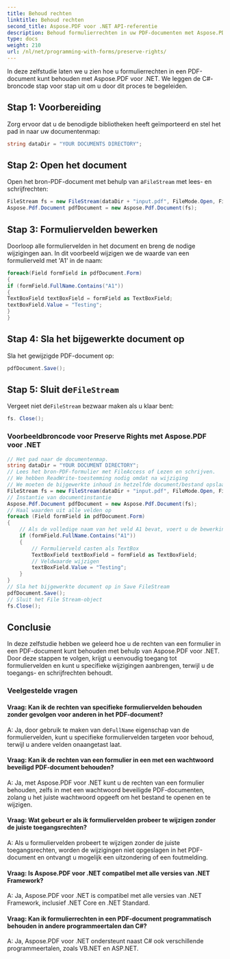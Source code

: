 ```yaml
---
title: Behoud rechten
linktitle: Behoud rechten
second_title: Aspose.PDF voor .NET API-referentie
description: Behoud formulierrechten in uw PDF-documenten met Aspose.PDF voor .NET.
type: docs
weight: 210
url: /nl/net/programming-with-forms/preserve-rights/
---
```

In deze zelfstudie laten we u zien hoe u formulierrechten in een PDF-document kunt behouden met Aspose.PDF voor .NET. We leggen de C#-broncode stap voor stap uit om u door dit proces te begeleiden.

## Stap 1: Voorbereiding

Zorg ervoor dat u de benodigde bibliotheken heeft geïmporteerd en stel het pad in naar uw documentenmap:

```csharp
string dataDir = "YOUR DOCUMENTS DIRECTORY";
```

## Stap 2: Open het document

 Open het bron-PDF-document met behulp van a`FileStream` met lees- en schrijfrechten:

```csharp
FileStream fs = new FileStream(dataDir + "input.pdf", FileMode.Open, FileAccess.ReadWrite);
Aspose.Pdf.Document pdfDocument = new Aspose.Pdf.Document(fs);
```

## Stap 3: Formuliervelden bewerken

Doorloop alle formuliervelden in het document en breng de nodige wijzigingen aan. In dit voorbeeld wijzigen we de waarde van een formulierveld met 'A1' in de naam:

```csharp
foreach(Field formField in pdfDocument.Form)
{
if (formField.FullName.Contains("A1"))
{
TextBoxField textBoxField = formField as TextBoxField;
textBoxField.Value = "Testing";
}
}
```

## Stap 4: Sla het bijgewerkte document op

Sla het gewijzigde PDF-document op:

```csharp
pdfDocument.Save();
```

##  Stap 5: Sluit de`FileStream`

 Vergeet niet de`FileStream` bezwaar maken als u klaar bent:

```csharp
fs. Close();
```

### Voorbeeldbroncode voor Preserve Rights met Aspose.PDF voor .NET 
```csharp
// Het pad naar de documentenmap.
string dataDir = "YOUR DOCUMENT DIRECTORY";
// Lees het bron-PDF-formulier met FileAccess of Lezen en schrijven.
// We hebben ReadWrite-toestemming nodig omdat na wijziging
// We moeten de bijgewerkte inhoud in hetzelfde document/bestand opslaan.
FileStream fs = new FileStream(dataDir + "input.pdf", FileMode.Open, FileAccess.ReadWrite);
// Instantie van documentinstantie
Aspose.Pdf.Document pdfDocument = new Aspose.Pdf.Document(fs);
// Haal waarden uit alle velden op
foreach (Field formField in pdfDocument.Form)
{
	// Als de volledige naam van het veld A1 bevat, voert u de bewerking uit
	if (formField.FullName.Contains("A1"))
	{
		// Formulierveld casten als TextBox
		TextBoxField textBoxField = formField as TextBoxField;
		// Veldwaarde wijzigen
		textBoxField.Value = "Testing";
	}
}
// Sla het bijgewerkte document op in Save FileStream
pdfDocument.Save();
// Sluit het File Stream-object
fs.Close();
```

## Conclusie

In deze zelfstudie hebben we geleerd hoe u de rechten van een formulier in een PDF-document kunt behouden met behulp van Aspose.PDF voor .NET. Door deze stappen te volgen, krijgt u eenvoudig toegang tot formuliervelden en kunt u specifieke wijzigingen aanbrengen, terwijl u de toegangs- en schrijfrechten behoudt.


### Veelgestelde vragen

#### Vraag: Kan ik de rechten van specifieke formuliervelden behouden zonder gevolgen voor anderen in het PDF-document?

 A: Ja, door gebruik te maken van de`FullName` eigenschap van de formuliervelden, kunt u specifieke formuliervelden targeten voor behoud, terwijl u andere velden onaangetast laat.

#### Vraag: Kan ik de rechten van een formulier in een met een wachtwoord beveiligd PDF-document behouden?

A: Ja, met Aspose.PDF voor .NET kunt u de rechten van een formulier behouden, zelfs in met een wachtwoord beveiligde PDF-documenten, zolang u het juiste wachtwoord opgeeft om het bestand te openen en te wijzigen.

#### Vraag: Wat gebeurt er als ik formuliervelden probeer te wijzigen zonder de juiste toegangsrechten?

A: Als u formuliervelden probeert te wijzigen zonder de juiste toegangsrechten, worden de wijzigingen niet opgeslagen in het PDF-document en ontvangt u mogelijk een uitzondering of een foutmelding.

#### Vraag: Is Aspose.PDF voor .NET compatibel met alle versies van .NET Framework?

A: Ja, Aspose.PDF voor .NET is compatibel met alle versies van .NET Framework, inclusief .NET Core en .NET Standard.

#### Vraag: Kan ik formulierrechten in een PDF-document programmatisch behouden in andere programmeertalen dan C#?

A: Ja, Aspose.PDF voor .NET ondersteunt naast C# ook verschillende programmeertalen, zoals VB.NET en ASP.NET.